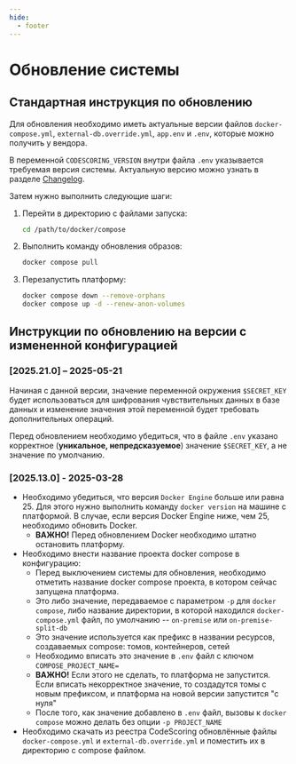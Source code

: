 ```yaml
---
hide:
  - footer
---
```


# Обновление системы

## Стандартная инструкция по обновлению

Для обновления необходимо иметь актуальные версии файлов `docker-compose.yml`, `external-db.override.yml`, `app.env` и `.env`, которые можно получить у вендора.

В переменной `CODESCORING_VERSION` внутри файла `.env` указывается требуемая версия системы. Актуальную версию можно узнать в разделе [Changelog](/changelog/on-premise-changelog).

Затем нужно выполнить следующие шаги:

1. Перейти в директорию с файлами запуска:

    ```bash linenums="1"
    cd /path/to/docker/compose
    ```

2. Выполнить команду обновления образов:


    ```bash linenums="2"
    docker compose pull
    ```

3. Перезапустить платформу:

    ```bash linenums="3"
    docker compose down --remove-orphans
    docker compose up -d --renew-anon-volumes
    ```

## Инструкции по обновлению на версии с измененной конфигурацией

### [2025.21.0] – 2025-05-21

Начиная с данной версии, значение переменной окружения `$SECRET_KEY` будет использоваться для шифрования чувствительных данных в базе данных и изменение значения этой переменной будет требовать дополнительных операций.

Перед обновлением необходимо убедиться, что в файле `.env` указано корректное (**уникальное, непредсказуемое**) значение `$SECRET_KEY`, а не значение по умолчанию.

### [2025.13.0] - 2025-03-28

- Необходимо убедиться, что версия `Docker Engine` больше или равна 25. Для этого нужно выполнить команду `docker version` на машине с платформой. В случае, если версия Docker Engine ниже, чем 25, необходимо обновить Docker.
    - **ВАЖНО!** Перед обновлением Docker необходимо штатно остановить платформу.
- Необходимо внести название проекта docker compose в конфигурацию:
    - Перед выключением системы для обновления, необходимо отметить название docker compose проекта, в котором сейчас запущена платформа.
    - Это либо значение, передаваемое с параметром `-p` для `docker compose`, либо название директории, в которой находился `docker-compose.yml` файл, по умолчанию -- `on-premise` или `on-premise-split-db`
    - Это значение используется как префикс в названии ресурсов, создаваемых compose: томов, контейнеров, сетей
    - Необходимо вписать это значение в `.env` файл c ключом `COMPOSE_PROJECT_NAME=`
    - **ВАЖНО!** Если этого не сделать, то платформа не запустится. Если вписать некорректное значение, то создадутся томы с новым префиксом, и платформа на новой версии запустится "с нуля"
    - После того, как значение добавлено в `.env` файл, вызовы к `docker compose` можно делать без опции `-p PROJECT_NAME`
- Необходимо скачать из реестра CodeScoring обновлённые файлы `docker-compose.yml` и `external-db.override.yml` и поместить их в директорию с compose файлом.
